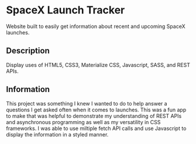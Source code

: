 # SpaceX Launch Tracker

Website built to easily get information about recent and upcoming SpaceX launches.

## Description

Display uses of HTML5, CSS3, Materialize CSS, Javascript, SASS, and REST APIs.

## Information

This project was something I knew I wanted to do to help answer a questions I get asked often when it comes to launches. This was a fun app to make that was helpful to demonstrate my understanding of REST APIs and asynchronous programming as well as my versatility in CSS frameworks. I was able to use miltiple fetch API calls and use Javascript to display the information in a styled manner.
